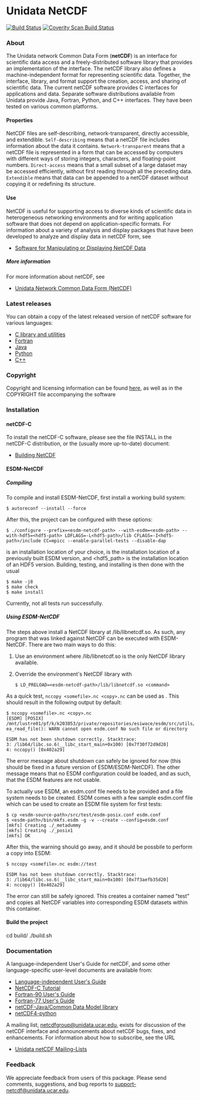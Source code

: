 # Unidata NetCDF

[![Build Status](https://travis-ci.org/Unidata/netcdf-c.svg?branch=master)](https://travis-ci.org/Unidata/netcdf-c)
[![Coverity Scan Build Status](https://scan.coverity.com/projects/157/badge.svg)](https://scan.coverity.com/projects/157)

### About
The Unidata network Common Data Form (**netCDF**) is an interface for
scientific data access and a freely-distributed software library that
provides an implementation of the interface.  The netCDF library also
defines a machine-independent format for representing scientific data.
Together, the interface, library, and format support the creation,
access, and sharing of scientific data.  The current netCDF software
provides C interfaces for applications and data.  Separate software
distributions available from Unidata provide Java, Fortran, Python,
and C++ interfaces.  They have been tested on various common
platforms.

#### Properties
NetCDF files are self-describing, network-transparent, directly
accessible, and extendible.  `Self-describing` means that a netCDF file
includes information about the data it contains.  `Network-transparent`
means that a netCDF file is represented in a form that can be accessed
by computers with different ways of storing integers, characters, and
floating-point numbers.  `Direct-access` means that a small subset of a
large dataset may be accessed efficiently, without first reading through
all the preceding data.  `Extendible` means that data can be appended to
a netCDF dataset without copying it or redefining its structure.

#### Use
NetCDF is useful for supporting access to diverse kinds of scientific
data in heterogeneous networking environments and for writing
application software that does not depend on application-specific
formats.  For information about a variety of analysis and display
packages that have been developed to analyze and display data in
netCDF form, see

* [Software for Manipulating or Displaying NetCDF Data](http://www.unidata.ucar.edu/netcdf/software.html)

##### More information
For more information about netCDF, see

* [Unidata Network Common Data Form (NetCDF)](http://www.unidata.ucar.edu/netcdf/)

### Latest releases
You can obtain a copy of the latest released version of netCDF
software for various languages:

* [C library and utilities](http://github.com/Unidata/netcdf-c)
* [Fortran](http://github.com/Unidata/netcdf-fortran)
* [Java](http://www.unidata.ucar.edu/downloads/netcdf/netcdf-java-4/)
* [Python](http://github.com/Unidata/netcdf4-python)
* [C++](http://github.com/Unidata/netcdf-cxx4)

### Copyright
Copyright and licensing information can be found [here](http://www.unidata.ucar.edu/software/netcdf/copyright.html), as well as in the COPYRIGHT file accompanying the software

### Installation

#### netCDF-C

To install the netCDF-C software, please see the file INSTALL in the
netCDF-C distribution, or the (usually more up-to-date) document:

* [Building NetCDF](https://www.unidata.ucar.edu/software/netcdf/workshops/most-recent/building/Getting%20and%20Building%20netCDF-C.pdf)

#### ESDM-NetCDF

##### Compiling

To compile and install ESDM-NetCDF, first install a working build system:

    $ autoreconf --install --force

After this, the project can be configured with these options:

    $ ./configure --prefix=<esdm-netcdf-path> --with-esdm=<esdm-path> --with-hdf5=<hdf5-path> LDFLAGS=-L<hdf5-path>/lib CFLAGS=-I<hdf5-path>/include CC=mpicc --enable-parallel-tests --disable-dap

<esdm-netcdf-path> is an installation location of your choice,
<esdm-path> is the installation location of a previously built ESDM version, and
<hdf5_path> is the installation location of an HDF5 version.
Building, testing, and installing is then done with the usual

    $ make -j8
    $ make check
    $ make install

Currently, not all tests run successfully.

##### Using ESDM-NetCDF

The steps above install a NetCDF library at <esdm-netcdf-path>/lib/libnetcdf.so.
As such, any program that was linked against NetCDF can be executed with ESDM-NetCDF.
There are two main ways to do this:

 1. Use an environment where <esdm-netcdf-path>/lib/libnetcdf.so is the only NetCDF library available.

 2. Override the environment's NetCDF library with

        $ LD_PRELOAD=<esdm-netcdf-path>/lib/libnetcdf.so <command>

As a quick test, `nccopy <somefile>.nc <copy>.nc` can be used as <command>.
This should result in the following output by default:

    $ nccopy <somefile>.nc <copy>.nc
    [ESDM] [POSIX] /mnt/lustre01/pf/k/k203053/private/repositories/esiwace/esdm/src/utils/auxiliary.c:148 ea_read_file(): WARN cannot open esdm.conf No such file or directory

    ESDM has not been shutdown correctly. Stacktrace:
    3: /lib64/libc.so.6(__libc_start_main+0x100) [0x7f30f72d9d20]
    4: nccopy() [0x402a29]

The error message about shutdown can safely be ignored for now (this should be fixed in a future version of ESDM/ESDM-NetCDF).
The other message means that no ESDM configuration could be loaded, and as such, that the ESDM features are not usable.

To actually use ESDM, an esdm.conf file needs to be provided and a file system needs to be created.
ESDM comes with a few sample esdm.conf file which can be used to create an ESDM file system for first tests:

    $ cp <esdm-source-path>/src/test/esdm-posix.conf esdm.conf
    $ <esdm-path>/bin/mkfs.esdm -g -v --create --config=esdm.conf
    [mkfs] Creating ./_metadummy
    [mkfs] Creating ./_posix1
    [mkfs] OK

After this, the warning should go away, and it should be possbile to perform a copy into ESDM:

    $ nccopy <somefile>.nc esdm://test
    
    ESDM has not been shutdown correctly. Stacktrace:
    3: /lib64/libc.so.6(__libc_start_main+0x100) [0x7f3aefb35d20]
    4: nccopy() [0x402a29]

The error can still be safely ignored.
This creates a container named "test" and copies all NetCDF variables into corresponding ESDM datasets within this container.


#### Build the project

cd build/
./build.sh

### Documentation
A language-independent User's Guide for netCDF, and some other
language-specific user-level documents are available from:

* [Language-independent User's Guide](https://www.unidata.ucar.edu/software/netcdf/guide_toc.html)
* [NetCDF-C Tutorial](http://www.unidata.ucar.edu/software/netcdf/docs/tutorial_8dox.html)
* [Fortran-90 User's Guide](http://www.unidata.ucar.edu/software/netcdf/documentation/historic/netcdf-f90/index.html#Top)
* [Fortran-77 User's Guide](http://www.unidata.ucar.edu/software/netcdf/documentation/historic/netcdf-f77/index.html#Top)
* [netCDF-Java/Common Data Model library](https://www.unidata.ucar.edu/software/netcdf-java/)
* [netCDF4-python](http://unidata.github.io/netcdf4-python/)

A mailing list, netcdfgroup@unidata.ucar.edu, exists for discussion of
the netCDF interface and announcements about netCDF bugs, fixes, and
enhancements.  For information about how to subscribe, see the URL

* [Unidata netCDF Mailing-Lists](http://www.unidata.ucar.edu/netcdf/mailing-lists.html)

### Feedback
We appreciate feedback from users of this package.  Please send comments, suggestions, and bug reports to <support-netcdf@unidata.ucar.edu>.  
